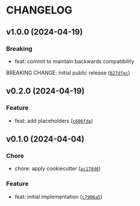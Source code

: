 # CHANGELOG



## v1.0.0 (2024-04-19)

### Breaking

* feat: commit to maintain backwards compatibility

BREAKING CHANGE: initial public release ([`027dfec`](https://github.com/kalekundert/pipeline_func/commit/027dfec8462008ad85157b25f68ff61098eceaeb))


## v0.2.0 (2024-04-19)

### Feature

* feat: add placeholders ([`c606fde`](https://github.com/kalekundert/pipeline_func/commit/c606fde25dd217f57ddebf7a728a5fef1ffb6145))


## v0.1.0 (2024-04-04)

### Chore

* chore: apply cookiecutter ([`ac178d6`](https://github.com/kalekundert/pipeline_func/commit/ac178d6460e3cdd2f7fb1df03bfe2d32d12abb7c))

### Feature

* feat: initial implementation ([`c7906a5`](https://github.com/kalekundert/pipeline_func/commit/c7906a55499c1fa30aee491b57c3eccef7769cf8))
